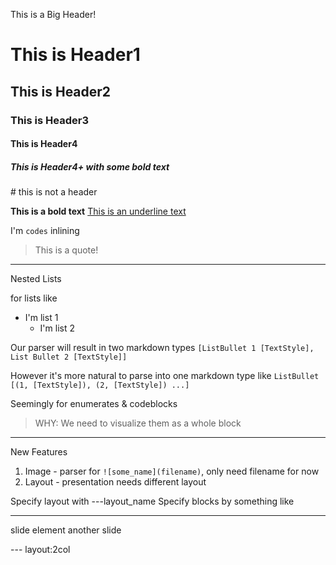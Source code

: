 <bhr>This is a Big Header!</bhr>
# This is Header1
## This is Header2
### This is Header3
#### This is Header4
##### This is Header4+ with some **bold text**
\# this is not a header

**This is a bold text**
<u>This is an underline text</u>

I'm `codes` inlining

> This is a quote!

---
<bhr>Nested Lists</bhr>

for lists like
- I'm list 1
    - I'm list 2

Our parser will result in two markdown types
`[ListBullet 1 [TextStyle], List Bullet 2 [TextStyle]]`

However it's more natural to parse into one markdown type like
`ListBullet [(1, [TextStyle]), (2, [TextStyle]) ...]`

Seemingly for enumerates & codeblocks

> WHY: We need to visualize them as a whole block
---

<bhr>New Features</bhr>

1. Image - parser for `![some_name](filename)`, only need filename for now
2. Layout - presentation needs different layout

Specify layout with ---layout_name
Specify blocks by something like <block></block>

---

<block>
slide element
</block>

<block>
another slide
</block>

--- layout:2col
